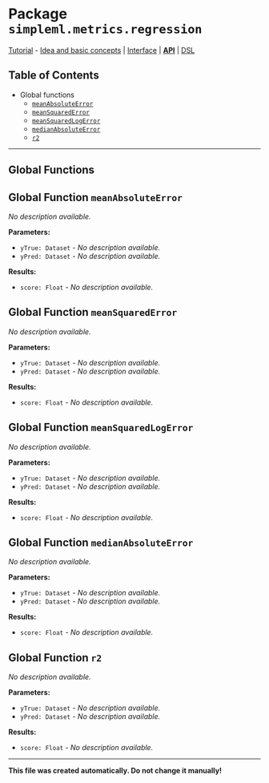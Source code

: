 # Package `simpleml.metrics.regression`

[Tutorial][tutorial] - [Idea and basic concepts][tutorial_concepts] | [Interface][tutorial_interface] | [**API**][api] | [DSL][dsl-tutorial]

[tutorial]: ../../Tutorial.md
[tutorial_concepts]: ../../Tutorial-Basic-Concepts.md
[tutorial_interface]: ../../Tutorial-The-Simple-ML-Interface.md
[api]: ./README.md
[dsl-tutorial]: ../../DSL/tutorial/README.md


## Table of Contents

* Global functions
  * [`meanAbsoluteError`](#global-function-meanAbsoluteError)
  * [`meanSquaredError`](#global-function-meanSquaredError)
  * [`meanSquaredLogError`](#global-function-meanSquaredLogError)
  * [`medianAbsoluteError`](#global-function-medianAbsoluteError)
  * [`r2`](#global-function-r2)

----------

## Global Functions

<a name='global-function-meanAbsoluteError'/>

## Global Function `meanAbsoluteError`
_No description available._

**Parameters:**
* `yTrue: Dataset` - _No description available._
* `yPred: Dataset` - _No description available._

**Results:**
* `score: Float` - _No description available._

<a name='global-function-meanSquaredError'/>

## Global Function `meanSquaredError`
_No description available._

**Parameters:**
* `yTrue: Dataset` - _No description available._
* `yPred: Dataset` - _No description available._

**Results:**
* `score: Float` - _No description available._

<a name='global-function-meanSquaredLogError'/>

## Global Function `meanSquaredLogError`
_No description available._

**Parameters:**
* `yTrue: Dataset` - _No description available._
* `yPred: Dataset` - _No description available._

**Results:**
* `score: Float` - _No description available._

<a name='global-function-medianAbsoluteError'/>

## Global Function `medianAbsoluteError`
_No description available._

**Parameters:**
* `yTrue: Dataset` - _No description available._
* `yPred: Dataset` - _No description available._

**Results:**
* `score: Float` - _No description available._

<a name='global-function-r2'/>

## Global Function `r2`
_No description available._

**Parameters:**
* `yTrue: Dataset` - _No description available._
* `yPred: Dataset` - _No description available._

**Results:**
* `score: Float` - _No description available._

----------

**This file was created automatically. Do not change it manually!**
